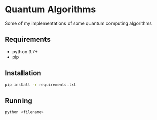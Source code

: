 # Quantum Algorithms
Some of my implementations of some quantum computing algorithms

## Requirements
- python 3.7+
- pip

## Installation
```sh
pip install -r requirements.txt
```

## Running
```sh
python <filename>
```
